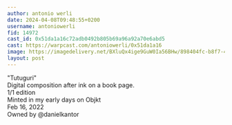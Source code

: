 ```yaml
---
author: antonio werli
date: 2024-04-08T09:48:55+0200
username: antoniowerli
fid: 14972
cast_id: 0x51da1a16c72adb0492b805b69a96a92a70e6abd5
cast: https://warpcast.com/antoniowerli/0x51da1a16
image: https://imagedelivery.net/BXluQx4ige9GuW0Ia56BHw/898404fc-b8f7-407d-3b8c-c21f62767d00/original
layout: post
---
```

"Tutuguri"  
Digital composition after ink on a book page.  
1/1 edition  
Minted in my early days on Objkt  
Feb 16, 2022  
Owned by @danielkantor  

<img src='https://imagedelivery.net/BXluQx4ige9GuW0Ia56BHw/898404fc-b8f7-407d-3b8c-c21f62767d00/original' alt='' referrerpolicy='no-referrer'/>
